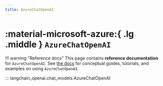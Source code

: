 ```yaml
---
title: AzureChatOpenAI
---
```


# :material-microsoft-azure:{ .lg .middle } `AzureChatOpenAI`

!!! warning "Reference docs"
    This page contains **reference documentation** for `AzureChatOpenAI`. See
    [the docs](https://docs.langchain.com/oss/python/integrations/chat/azure_chat_openai)
    for conceptual guides, tutorials, and examples on using `AzureChatOpenAI`.

::: langchain_openai.chat_models.AzureChatOpenAI
